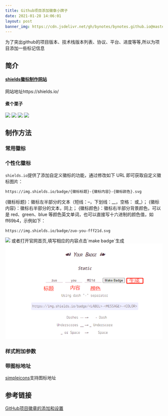```yaml
---
title: Github项目添加徽章小牌子
date: 2021-01-28 14:06:01
layout: post
banner_img: https://cdn.jsdelivr.net/gh/bynotes/bynotes.github.io@master/img/bg/20201204194816.webp
---
```


为了突出github的项目版本、技术栈版本列表、协议、平台、进度等等,所以为项目添加一些标记信息
<!-- more -->
<meta name="keyword" content="Github,shields,徽标,logo,旗帜,图标">

## 简介
#### [shields徽标制作网站](https://shields.io/)
网站地址https://shields.io/
#### 煮个栗子
<div>
	<img style="display: inline-block;" src="https://img.shields.io/badge/-HTML5-E34F26?style=flat&logo=html5&logoColor=white">
	<img style="display: inline-block;" src="https://img.shields.io/badge/license-MIT-blue.svg?style=flat-square">
	<img style="display: inline-block;" src="https://img.shields.io/cocoapods/v/Kingfisher.svg?style=flat">
	<img style="display: inline-block;" src="https://badges.gitter.im/Alamofire/Alamofire.svg">
</div>

## 制作方法
### 常用徽标

### 个性化徽标
`shields.io`提供了添加自定义徽标的功能，通过修改如下 URL 即可获取自定义徽标图片：
```markdown
https://img.shields.io/badge/{徽标标题}-{徽标内容}-{徽标颜色}.svg
```
{徽标标题}：徽标左半部分的文本（短线：–，下划线：__，空格： 或_）；
{徽标内容}：徽标右半部分的文本，同上；
{徽标颜色}：徽标右半部分背景颜色，可以是 red、green、blue 等颜色英文单词，也可以直接写十六进制的颜色值，如 ff69b4，示例如下：

```markdown
https://img.shields.io/badge/zuo-you-fff21d.svg
```
<img src="https://img.shields.io/badge/zuo-you-fff21d.svg">
或者打开官网首页,填写相应的内容点击`make badge`生成
<img src="shields01.png">

### 样式附加参数




### 带图标地址
[simpleicons](https://simpleicons.org/)支持图标地址






## 参考链接
[GitHub项目徽章的添加和设置](https://lpd-ios.github.io/2017/05/03/GitHub-Badge-Introduction/)